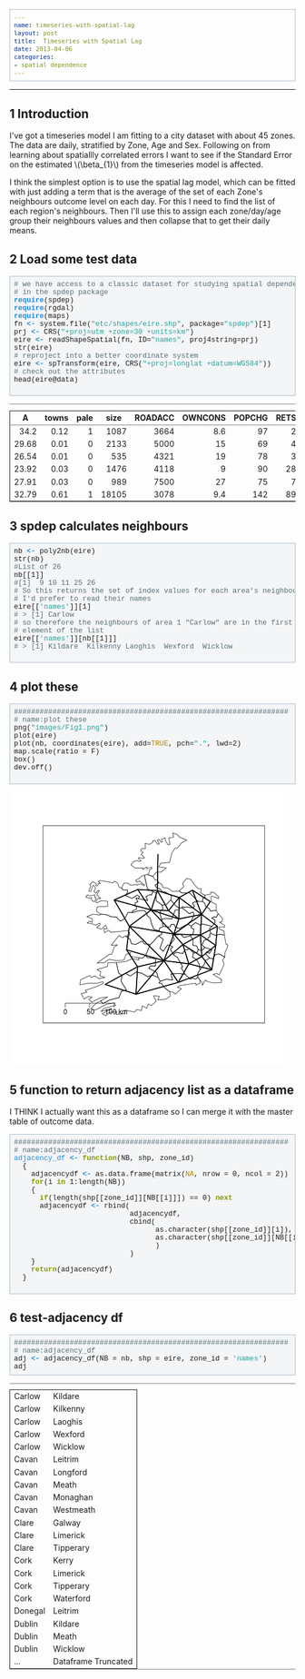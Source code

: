 ```yaml
--- 
name: timeseries-with-spatial-lag
layout: post
title:  Timeseries with Spatial Lag 
date: 2013-04-06
categories: 
- spatial dependence
---
```


<head>
<title>adjacency example </title>
<meta http-equiv="Content-Type" content="text/html;charset=iso-8859-1"/>
<meta name="title" content="adjacency example "/>
<meta name="generator" content="Org-mode"/>
<meta name="generated" content="2013-04-06 09:34:17 EST"/>
<meta name="author" content="Ivan Hanigan"/>
<meta name="description" content=""/>
<meta name="keywords" content=""/>
<style type="text/css">
 <!--/*--><![CDATA[/*><!--*/
  html { font-family: Times, serif; font-size: 12pt; }
  .title  { text-align: center; }
  .todo   { color: red; }
  .done   { color: green; }
  .tag    { background-color: #add8e6; font-weight:normal }
  .target { }
  .timestamp { color: #bebebe; }
  .timestamp-kwd { color: #5f9ea0; }
  .right  {margin-left:auto; margin-right:0px;  text-align:right;}
  .left   {margin-left:0px;  margin-right:auto; text-align:left;}
  .center {margin-left:auto; margin-right:auto; text-align:center;}
  p.verse { margin-left: 3% }
  pre {
	border: 1pt solid #AEBDCC;
	background-color: #F3F5F7;
	padding: 5pt;
	font-family: courier, monospace;
        font-size: 90%;
        overflow:auto;
  }
  table { border-collapse: collapse; }
  td, th { vertical-align: top;  }
  th.right  { text-align:center;  }
  th.left   { text-align:center;   }
  th.center { text-align:center; }
  td.right  { text-align:right;  }
  td.left   { text-align:left;   }
  td.center { text-align:center; }
  dt { font-weight: bold; }
  div.figure { padding: 0.5em; }
  div.figure p { text-align: center; }
  div.inlinetask {
    padding:10px;
    border:2px solid gray;
    margin:10px;
    background: #ffffcc;
  }
  textarea { overflow-x: auto; }
  .linenr { font-size:smaller }
  .code-highlighted {background-color:#ffff00;}
  .org-info-js_info-navigation { border-style:none; }
  #org-info-js_console-label { font-size:10px; font-weight:bold;
                               white-space:nowrap; }
  .org-info-js_search-highlight {background-color:#ffff00; color:#000000;
                                 font-weight:bold; }
  /*]]>*/-->
</style>
<script type="text/javascript">
<!--/*--><![CDATA[/*><!--*/
 function CodeHighlightOn(elem, id)
 {
   var target = document.getElementById(id);
   if(null != target) {
     elem.cacheClassElem = elem.className;
     elem.cacheClassTarget = target.className;
     target.className = "code-highlighted";
     elem.className   = "code-highlighted";
   }
 }
 function CodeHighlightOff(elem, id)
 {
   var target = document.getElementById(id);
   if(elem.cacheClassElem)
     elem.className = elem.cacheClassElem;
   if(elem.cacheClassTarget)
     target.className = elem.cacheClassTarget;
 }
/*]]>*///-->
</script>
<script type="text/javascript" src="http://orgmode.org/mathjax/MathJax.js">
<!--/*--><![CDATA[/*><!--*/
    MathJax.Hub.Config({
        // Only one of the two following lines, depending on user settings
        // First allows browser-native MathML display, second forces HTML/CSS
        //  config: ["MMLorHTML.js"], jax: ["input/TeX"],
            jax: ["input/TeX", "output/HTML-CSS"],
        extensions: ["tex2jax.js","TeX/AMSmath.js","TeX/AMSsymbols.js",
                     "TeX/noUndefined.js"],
        tex2jax: {
            inlineMath: [ ["\\(","\\)"] ],
            displayMath: [ ['$$','$$'], ["\\[","\\]"], ["\\begin{displaymath}","\\end{displaymath}"] ],
            skipTags: ["script","noscript","style","textarea","pre","code"],
            ignoreClass: "tex2jax_ignore",
            processEscapes: false,
            processEnvironments: true,
            preview: "TeX"
        },
        showProcessingMessages: true,
        displayAlign: "center",
        displayIndent: "2em",

        "HTML-CSS": {
             scale: 100,
             availableFonts: ["STIX","TeX"],
             preferredFont: "TeX",
             webFont: "TeX",
             imageFont: "TeX",
             showMathMenu: true,
        },
        MMLorHTML: {
             prefer: {
                 MSIE:    "MML",
                 Firefox: "MML",
                 Opera:   "HTML",
                 other:   "HTML"
             }
        }
    });
/*]]>*///-->
</script>
</head>
<body>

<div id="preamble">

</div>

<div id="content">



<hr/>

<!-- <div id="table-of-contents"> -->
<!-- <h2>Table of Contents</h2> -->
<!-- <div id="text-table-of-contents"> -->
<!-- <ul> -->
<!-- <li><a href="#sec-1">1 Introduction</a></li> -->
<!-- <li><a href="#sec-2">2 Load some test data</a></li> -->
<!-- <li><a href="#sec-3">3 spdep calculates neighbours</a></li> -->
<!-- <li><a href="#sec-4">4 plot these</a></li> -->
<!-- <li><a href="#sec-5">5 function to return adjacency list as a dataframe</a></li> -->
<!-- <li><a href="#sec-6">6 test-adjacency df</a></li> -->
<!-- </ul> -->
<!-- </div> -->
<!-- </div> -->

<div id="outline-container-1" class="outline-2">
<h2 id="sec-1"><span class="section-number-2">1</span> Introduction</h2>
<div class="outline-text-2" id="text-1">

<p>I've got a timeseries model I am fitting to a city dataset with about 45 zones.
The data are daily, stratified by Zone, Age and Sex.
Following on from learning about spatiallly correlated errors I want to see if the Standard Error on the estimated \(\beta_{1}\) from the timeseries model is affected.
</p>
<p>
I think the simplest option is to use the spatial lag model, which can be fitted with just adding a term that is the average of the set of each Zone's neighbours outcome level on each day. For this I need to find the list of each region's neighbours.  Then I'll use this to assign each zone/day/age group their neighbours values and then collapse that to get their daily means.
</p></div>

</div>

<div id="outline-container-2" class="outline-2">
<h2 id="sec-2"><span class="section-number-2">2</span> Load some test data</h2>
<div class="outline-text-2" id="text-2">




<pre class="src src-R"><span style="color: #586e75;"># </span><span style="color: #586e75;">we have access to a classic dataset for studying spatial dependence</span>
<span style="color: #586e75;"># </span><span style="color: #586e75;">in the spdep package</span>
<span style="color: #268bd2; font-weight: bold;">require</span>(spdep)
<span style="color: #268bd2; font-weight: bold;">require</span>(rgdal)
<span style="color: #268bd2; font-weight: bold;">require</span>(maps)
fn <span style="color: #268bd2; font-weight: bold;">&lt;-</span> system.file(<span style="color: #2aa198;">"etc/shapes/eire.shp"</span>, package=<span style="color: #2aa198;">"spdep"</span>)[1]
prj <span style="color: #268bd2; font-weight: bold;">&lt;-</span> CRS(<span style="color: #2aa198;">"+proj=utm +zone=30 +units=km"</span>)
eire <span style="color: #268bd2; font-weight: bold;">&lt;-</span> readShapeSpatial(fn, ID=<span style="color: #2aa198;">"names"</span>, proj4string=prj)
str(eire)
<span style="color: #586e75;"># </span><span style="color: #586e75;">reproject into a better coordinate system</span>
eire <span style="color: #268bd2; font-weight: bold;">&lt;-</span> spTransform(eire, CRS(<span style="color: #2aa198;">"+proj=longlat +datum=WGS84"</span>))
<span style="color: #586e75;"># </span><span style="color: #586e75;">check out the attributes</span>
head(eire@data)

</pre>


<table border="2" cellspacing="0" cellpadding="6" rules="groups" frame="hsides">
<caption></caption>
<colgroup><col class="right" /><col class="right" /><col class="right" /><col class="right" /><col class="right" /><col class="right" /><col class="right" /><col class="right" /><col class="right" /><col class="left" />
</colgroup>
<thead>
<tr><th scope="col" class="right">A</th><th scope="col" class="right">towns</th><th scope="col" class="right">pale</th><th scope="col" class="right">size</th><th scope="col" class="right">ROADACC</th><th scope="col" class="right">OWNCONS</th><th scope="col" class="right">POPCHG</th><th scope="col" class="right">RETSALE</th><th scope="col" class="right">INCOME</th><th scope="col" class="left">names</th></tr>
</thead>
<tbody>
<tr><td class="right">34.2</td><td class="right">0.12</td><td class="right">1</td><td class="right">1087</td><td class="right">3664</td><td class="right">8.6</td><td class="right">97</td><td class="right">2962</td><td class="right">7185</td><td class="left">Carlow</td></tr>
<tr><td class="right">29.68</td><td class="right">0.01</td><td class="right">0</td><td class="right">2133</td><td class="right">5000</td><td class="right">15</td><td class="right">69</td><td class="right">4452</td><td class="right">9459</td><td class="left">Cavan</td></tr>
<tr><td class="right">26.54</td><td class="right">0.01</td><td class="right">0</td><td class="right">535</td><td class="right">4321</td><td class="right">19</td><td class="right">78</td><td class="right">3460</td><td class="right">12435</td><td class="left">Clare</td></tr>
<tr><td class="right">23.92</td><td class="right">0.03</td><td class="right">0</td><td class="right">1476</td><td class="right">4118</td><td class="right">9</td><td class="right">90</td><td class="right">28402</td><td class="right">65901</td><td class="left">Cork</td></tr>
<tr><td class="right">27.91</td><td class="right">0.03</td><td class="right">0</td><td class="right">989</td><td class="right">7500</td><td class="right">27</td><td class="right">75</td><td class="right">7478</td><td class="right">17626</td><td class="left">Donegal</td></tr>
<tr><td class="right">32.79</td><td class="right">0.61</td><td class="right">1</td><td class="right">18105</td><td class="right">3078</td><td class="right">9.4</td><td class="right">142</td><td class="right">89424</td><td class="right">164631</td><td class="left">Dublin</td></tr>
</tbody>
</table>



</div>

</div>

<div id="outline-container-3" class="outline-2">
<h2 id="sec-3"><span class="section-number-2">3</span> spdep calculates neighbours</h2>
<div class="outline-text-2" id="text-3">




<pre class="src src-R">nb <span style="color: #268bd2; font-weight: bold;">&lt;-</span> poly2nb(eire)
str(nb)
<span style="color: #586e75;">#</span><span style="color: #586e75;">List of 26</span>
nb[[1]]
<span style="color: #586e75;">#</span><span style="color: #586e75;">[1]  9 10 11 25 26</span>
<span style="color: #586e75;"># </span><span style="color: #586e75;">So this returns the set of index values for each area's neighbours</span>
<span style="color: #586e75;"># </span><span style="color: #586e75;">I'd prefer to read their names</span>
eire[[<span style="color: #2aa198;">'names'</span>]][1]
<span style="color: #586e75;"># </span><span style="color: #586e75;">&gt; [1] Carlow</span>
<span style="color: #586e75;"># </span><span style="color: #586e75;">so therefore the neighbours of area 1 "Carlow" are in the first</span>
<span style="color: #586e75;"># </span><span style="color: #586e75;">element of the list</span>
eire[[<span style="color: #2aa198;">'names'</span>]][nb[[1]]]
<span style="color: #586e75;"># </span><span style="color: #586e75;">&gt; [1] Kildare  Kilkenny Laoghis  Wexford  Wicklow</span>

</pre>



</div>

</div>

<div id="outline-container-4" class="outline-2">
<h2 id="sec-4"><span class="section-number-2">4</span> plot these</h2>
<div class="outline-text-2" id="text-4">




<pre class="src src-R"><span style="color: #586e75;">################################################################</span>
<span style="color: #586e75;"># </span><span style="color: #586e75;">name:plot these</span>
png(<span style="color: #2aa198;">"images/Fig1.png"</span>)
plot(eire)
plot(nb, coordinates(eire), add=<span style="color: #b58900;">TRUE</span>, pch=<span style="color: #2aa198;">"."</span>, lwd=2)
map.scale(ratio = F)
box()
dev.off()

</pre>


<p>
<img src="images/Fig1.png"  alt="images/Fig1.png" />
</p>
</div>

</div>

<div id="outline-container-5" class="outline-2">
<h2 id="sec-5"><span class="section-number-2">5</span> function to return adjacency list as a dataframe</h2>
<div class="outline-text-2" id="text-5">

<p>I THINK I actually want this as a dataframe so I can merge it with the master table of outcome data.
</p>



<pre class="src src-R"><span style="color: #586e75;">################################################################</span>
<span style="color: #586e75;"># </span><span style="color: #586e75;">name:adjacency_df</span>
<span style="color: #268bd2;">adjacency_df</span> <span style="color: #268bd2; font-weight: bold;">&lt;-</span> <span style="color: #859900; font-weight: bold;">function</span>(NB, shp, zone_id)
  {
    adjacencydf <span style="color: #268bd2; font-weight: bold;">&lt;-</span> as.data.frame(matrix(<span style="color: #b58900;">NA</span>, nrow = 0, ncol = 2))
    <span style="color: #859900; font-weight: bold;">for</span>(i <span style="color: #859900; font-weight: bold;">in</span> 1:length(NB))
    {
      <span style="color: #859900; font-weight: bold;">if</span>(length(shp[[zone_id]][NB[[i]]]) == 0) <span style="color: #859900; font-weight: bold;">next</span>
      adjacencydf <span style="color: #268bd2; font-weight: bold;">&lt;-</span> rbind(
                           adjacencydf,
                           cbind(
                                 as.character(shp[[zone_id]][i]),
                                 as.character(shp[[zone_id]][NB[[i]]])
                                 )
                           )
    }
    <span style="color: #859900; font-weight: bold;">return</span>(adjacencydf)
  }

</pre>


</div>

</div>

<div id="outline-container-6" class="outline-2">
<h2 id="sec-6"><span class="section-number-2">6</span> test-adjacency df</h2>
<div class="outline-text-2" id="text-6">




<pre class="src src-R"><span style="color: #586e75;">################################################################</span>
<span style="color: #586e75;"># </span><span style="color: #586e75;">name:adjacency_df</span>
adj <span style="color: #268bd2; font-weight: bold;">&lt;-</span> adjacency_df(NB = nb, shp = eire, zone_id = <span style="color: #2aa198;">'names'</span>)
adj  
</pre>


<table border="2" cellspacing="0" cellpadding="6" rules="groups" frame="hsides">
<caption></caption>
<colgroup><col class="left" /><col class="left" />
</colgroup>
<tbody>
<tr><td class="left">Carlow</td><td class="left">Kildare</td></tr>
<tr><td class="left">Carlow</td><td class="left">Kilkenny</td></tr>
<tr><td class="left">Carlow</td><td class="left">Laoghis</td></tr>
<tr><td class="left">Carlow</td><td class="left">Wexford</td></tr>
<tr><td class="left">Carlow</td><td class="left">Wicklow</td></tr>
<tr><td class="left">Cavan</td><td class="left">Leitrim</td></tr>
<tr><td class="left">Cavan</td><td class="left">Longford</td></tr>
<tr><td class="left">Cavan</td><td class="left">Meath</td></tr>
<tr><td class="left">Cavan</td><td class="left">Monaghan</td></tr>
<tr><td class="left">Cavan</td><td class="left">Westmeath</td></tr>
<tr><td class="left">Clare</td><td class="left">Galway</td></tr>
<tr><td class="left">Clare</td><td class="left">Limerick</td></tr>
<tr><td class="left">Clare</td><td class="left">Tipperary</td></tr>
<tr><td class="left">Cork</td><td class="left">Kerry</td></tr>
<tr><td class="left">Cork</td><td class="left">Limerick</td></tr>
<tr><td class="left">Cork</td><td class="left">Tipperary</td></tr>
<tr><td class="left">Cork</td><td class="left">Waterford</td></tr>
<tr><td class="left">Donegal</td><td class="left">Leitrim</td></tr>
<tr><td class="left">Dublin</td><td class="left">Kildare</td></tr>
<tr><td class="left">Dublin</td><td class="left">Meath</td></tr>
<tr><td class="left">Dublin</td><td class="left">Wicklow</td></tr>
<tr><td class="left">...</td><td class="left">Dataframe Truncated</td></tr>
</tbody>
</table>

</div>
</div>
</div>

</body>

